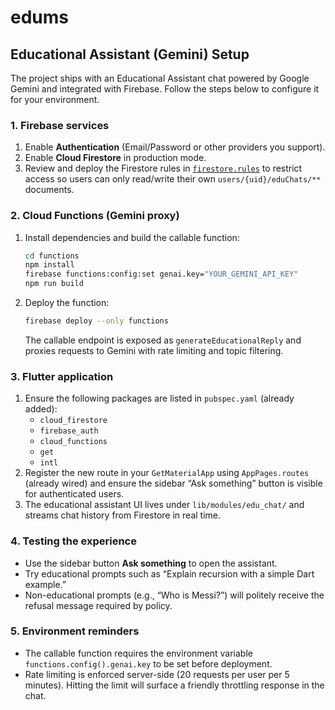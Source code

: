 # edums

## Educational Assistant (Gemini) Setup

The project ships with an Educational Assistant chat powered by Google Gemini and integrated with Firebase. Follow the steps below to configure it for your environment.

### 1. Firebase services

1. Enable **Authentication** (Email/Password or other providers you support).
2. Enable **Cloud Firestore** in production mode.
3. Review and deploy the Firestore rules in [`firestore.rules`](firestore.rules) to restrict access so users can only read/write their own `users/{uid}/eduChats/**` documents.

### 2. Cloud Functions (Gemini proxy)

1. Install dependencies and build the callable function:
   ```bash
   cd functions
   npm install
   firebase functions:config:set genai.key="YOUR_GEMINI_API_KEY"
   npm run build
   ```
2. Deploy the function:
   ```bash
   firebase deploy --only functions
   ```
   The callable endpoint is exposed as `generateEducationalReply` and proxies requests to Gemini with rate limiting and topic filtering.

### 3. Flutter application

1. Ensure the following packages are listed in `pubspec.yaml` (already added):
   - `cloud_firestore`
   - `firebase_auth`
   - `cloud_functions`
   - `get`
   - `intl`
2. Register the new route in your `GetMaterialApp` using `AppPages.routes` (already wired) and ensure the sidebar “Ask something” button is visible for authenticated users.
3. The educational assistant UI lives under `lib/modules/edu_chat/` and streams chat history from Firestore in real time.

### 4. Testing the experience

- Use the sidebar button **Ask something** to open the assistant.
- Try educational prompts such as “Explain recursion with a simple Dart example.”
- Non-educational prompts (e.g., “Who is Messi?”) will politely receive the refusal message required by policy.

### 5. Environment reminders

- The callable function requires the environment variable `functions.config().genai.key` to be set before deployment.
- Rate limiting is enforced server-side (20 requests per user per 5 minutes). Hitting the limit will surface a friendly throttling response in the chat.
